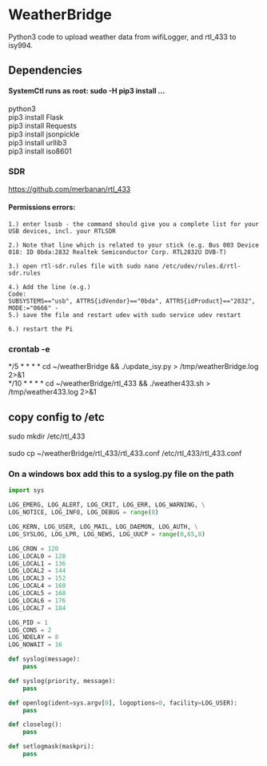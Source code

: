 # WeatherBridge
Python3 code to upload weather data from wifiLogger, and rtl_433 to isy994.


## Dependencies  
#### SystemCtl runs as root:  sudo -H pip3 install ...
python3  <br>
pip3 install Flask  <br>
pip3 install Requests <br>
pip3 install jsonpickle <br>
pip3 install urllib3 <br>
pip3 install iso8601 <br>
### SDR
https://github.com/merbanan/rtl_433

#### Permissions errors:
    1.) enter lsusb - the command should give you a complete list for your USB devices, incl. your RTLSDR

    2.) Note that line which is related to your stick (e.g. Bus 003 Device 018: ID 0bda:2832 Realtek Semiconductor Corp. RTL2832U DVB-T)

    3.) open rtl-sdr.rules file with sudo nano /etc/udev/rules.d/rtl-sdr.rules

    4.) Add the line (e.g.)
    Code:
    SUBSYSTEMS=="usb", ATTRS{idVendor}=="0bda", ATTRS{idProduct}=="2832", MODE:="0666" -
    5.) save the file and restart udev with sudo service udev restart

    6.) restart the Pi

### crontab -e
*/5 * * * *  cd ~/weatherBridge && ./update_isy.py > /tmp/weatherBridge.log 2>&1 <br>
*/10 * * * * cd ~/weatherBridge/rtl_433 && ./weather433.sh > /tmp/weather433.log 2>&1

## copy config to /etc
sudo mkdir /etc/rtl_433 <br>   
sudo cp ~/weatherBridge/rtl_433/rtl_433.conf /etc/rtl_433/rtl_433.conf


### On a windows box add this to a syslog.py file on the path

```syslog.py stub
import sys

LOG_EMERG, LOG_ALERT, LOG_CRIT, LOG_ERR, LOG_WARNING, \
LOG_NOTICE, LOG_INFO, LOG_DEBUG = range(8)

LOG_KERN, LOG_USER, LOG_MAIL, LOG_DAEMON, LOG_AUTH, \
LOG_SYSLOG, LOG_LPR, LOG_NEWS, LOG_UUCP = range(0,65,8)

LOG_CRON = 120
LOG_LOCAL0 = 128
LOG_LOCAL1 = 136
LOG_LOCAL2 = 144
LOG_LOCAL3 = 152
LOG_LOCAL4 = 160
LOG_LOCAL5 = 168
LOG_LOCAL6 = 176
LOG_LOCAL7 = 184

LOG_PID = 1
LOG_CONS = 2
LOG_NDELAY = 8
LOG_NOWAIT = 16

def syslog(message):
    pass

def syslog(priority, message):
    pass

def openlog(ident=sys.argv[0], logoptions=0, facility=LOG_USER):
    pass

def closelog():
    pass

def setlogmask(maskpri):
    pass
```
